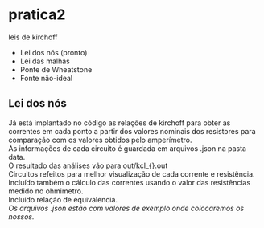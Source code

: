 # pratica2
leis de kirchoff
- Lei dos nós (pronto)
- Lei das malhas
- Ponte de Wheatstone
- Fonte não-ideal

## Lei dos nós
Já está implantado no código as relações de kirchoff para obter as correntes em cada ponto a partir dos valores nominais dos resistores para comparação com os valores obtidos pelo amperímetro.  <br>
As informações de cada circuito é guardada em arquivos .json na pasta data.<br>
O resultado das análises vão para out/kcl_{}.out<br>
Circuitos refeitos para melhor visualização de cada corrente e resistência.<br>
Incluído também o cálculo das correntes usando o valor das resistências medido no ohmimetro.<br>
Incluído relação de equivalencia.<br>
*Os arquivos .json estão com valores de exemplo onde colocaremos os nossos.*
